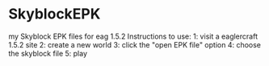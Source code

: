 # SkyblockEPK
my Skyblock EPK files for eag 1.5.2
Instructions to use:
1: visit a eaglercraft 1.5.2 site
2: create a new world
3: click the "open EPK file" option
4: choose the skyblock file
5: play
